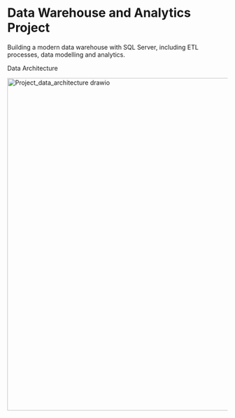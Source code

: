 # Data Warehouse and Analytics Project
Building a modern data warehouse with SQL Server, including ETL processes, data modelling and analytics.

Data Architecture

<img width="839" height="760" alt="Project_data_architecture drawio" src="https://github.com/user-attachments/assets/4e0859a6-5ab5-4a10-bfab-383cd444b221" />
